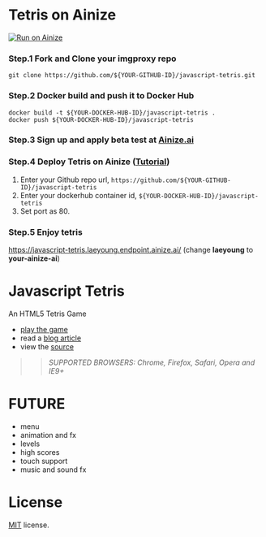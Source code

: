 # Tetris on Ainize

[![Run on Ainize](https://ainize.herokuapp.com/static/images/run_on_ainize_button.svg)](https://ainize.web.app/redirect?git_repo=github.com/Laeyoung/javascript-tetris)

### Step.1 Fork and Clone your imgproxy repo
```
git clone https://github.com/${YOUR-GITHUB-ID}/javascript-tetris.git

```

### Step.2 Docker build and push it to Docker Hub
```
docker build -t ${YOUR-DOCKER-HUB-ID}/javascript-tetris .
docker push ${YOUR-DOCKER-HUB-ID}/javascript-tetris
```

### Step.3 Sign up and apply beta test at [Ainize.ai](https://ainize.ai)

### Step.4 Deploy Tetris on Ainize ([Tutorial](https://ai-network.gitbook.io/ainize-tutorials/ainize/hello-world#ainize-steps))

1. Enter your Github repo url, `https://github.com/${YOUR-GITHUB-ID}/javascript-tetris`
2. Enter your dockerhub container id, `${YOUR-DOCKER-HUB-ID}/javascript-tetris`
3. Set port as 80.

### Step.5 Enjoy tetris

https://javascript-tetris.laeyoung.endpoint.ainize.ai/ (change __laeyoung__ to __your-ainize-ai__)

Javascript Tetris
=================

An HTML5 Tetris Game

 * [play the game](http://codeincomplete.com/projects/tetris/)
 * read a [blog article](http://codeincomplete.com/posts/2011/10/10/javascript_tetris/)
 * view the [source](https://github.com/jakesgordon/javascript-tetris)

>> _*SUPPORTED BROWSERS*: Chrome, Firefox, Safari, Opera and IE9+_

FUTURE
======

 * menu
 * animation and fx
 * levels
 * high scores
 * touch support
 * music and sound fx


License
=======

[MIT](http://en.wikipedia.org/wiki/MIT_License) license.


